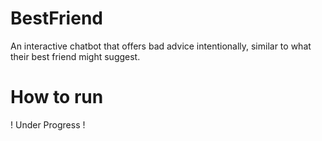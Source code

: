 # BestFriend

An interactive chatbot that offers bad advice intentionally, similar to what their best friend might suggest.

# How to run

! Under Progress !
